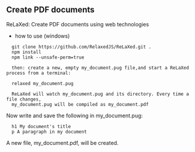 ## Create PDF documents

ReLaXed: Create PDF documents using web technologies

* how to use (windows)
```
  git clone https://github.com/RelaxedJS/ReLaXed.git .
  npm install
  npm link --unsafe-perm=true
  
  then: create a new, empty my_document.pug file,and start a ReLaXed process from a terminal:
  
  relaxed my_document.pug
  
  ReLaXed will watch my_document.pug and its directory. Every time a file changes,
  my_document.pug will be compiled as my_document.pdf
```
  Now write and save the following in my_document.pug:
  ```
    h1 My document's title
    p A paragraph in my document
  ```
  A new file, my_document.pdf, will be created.
  
